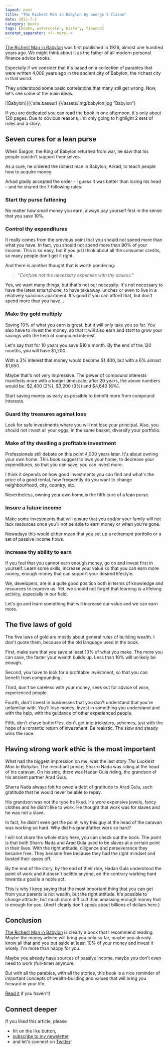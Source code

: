 ```yaml
---
layout: post
title: "The Richest Man in Babylon by George S Clason"
date: 2021-7-3
category: books
tags: [books, watercooler, history, finance]
excerpt_separator: <!--more-->
---
```

[The Richest Man in Babylon](https://www.amazon.com/gp/product/1939438632/ref=as_li_qf_asin_il_tl?ie=UTF8&tag=sandordargo-20&creative=9325&linkCode=as2&creativeASIN=1939438632&linkId=f075962475cbe35d1a89d6e11310dd09) was first published in 1926, almost one hundred years ago. We might think about it as the father of all modern personal finance advice books.
<!--more-->

Especially if we consider that it's based on a collection of parables that were written 4,000 years ago in the ancient city of Babylon, the richest city in that world.

They understood some basic correlations that many still get wrong. Now, let's see some of the main ideas.

![Babylon]({{ site.baseurl }}/assets/img/babylon.jpg "Babylon")

If you are dedicated you can read the book in one afternoon, it's only about 120 pages. Due to obvious reasons, I'm only going to highlight 2 sets of rules and a story.

## Seven cures for a lean purse

When Sargon, the King of Babylon returned from war, he saw that his people couldn't support themselves.

As a cure, he ordered the richest man in Babylon, Arkad, to teach people how to acquire money.

Arkad gladly accepted the order - I guess it was better than losing his head - and he shared the 7 following rules:

### Start thy purse fattening

No matter how small money you earn, always pay yourself first in the sense that you save 10%.

### Control thy expenditures

It really comes from the previous point that you should not spend more than what you have. In fact, you should not spend more than 90% of your income. This is so easy, but if you just think about all the consumer credits, so many people don't get it right.

And there is another thought that is worth pondering:

> *"Confuse not the necessary expenses with thy desires."*

Yes, we want many things, but that's not our necessity. It's not necessary to have the latest smartphone, to have takeaway lunches or even to live in a relatively spacious apartment. It's good if you can afford that, but don't spend more than you have...

### Make thy gold multiply

Saving 10% of what you earn is great, but it will only take you so far. You also have to invest the money, so that it will also earn and start to grow your savings with the help of compound interest.

Let's say that for 10 years you save $10 a month. By the end of the 120 months, you will have $1,200.

With a 3% interest that money would become $1,400, but with a 6% almost $1,650.

Maybe that's not very impressive. The power of compound interests manifests more with a longer timescale; after 20 years, the above numbers would be: $2,400 (2%), $3,200 (3%) and $4,640 (6%).

Start saving money as early as possible to benefit more from compound interests.

### Guard thy treasures against loss

Look for safe investments where you will not lose your principal. Also, you should not invest all your eggs, in the same basket, diversify your portfolio.

### Make of thy dwelling a profitable investment

Professionals still debate on this point 4,000 years later. It's about owning your own home. This book suggest to own your home, to decrease your expenditures, so that you can save, you can invest more.

I think it depends on how good investments you can find and what's the price of a good rental, how frequently do you want to change neighbourhood, city, country, etc.

Nevertheless, owning your own home is the fifth cure of a lean purse.

### Insure a future income

Make some investments that will ensure that you and/or your family will not lack resources once you'll not be able to earn money or when you're gone.

Nowadays this would either mean that you set up a retirement portfolio or a set of passive income flows.

### Increase thy ability to earn

If you feel that you cannot earn enough money, go on and invest first in yourself. Learn some skills, increase your value so that you can earn more money, enough money that can support your desired lifestyle.

We, developers, are in a quite good position both in terms of knowledge and resources to improve us. Yet, we should not forget that learning is a lifelong activity, especially in our field. 

Let's go and learn something that will increase our value and we can earn more.

## The five laws of gold

The five laws of gold are mostly about general rules of building wealth. I don't quote them, because of the old language used in the book.

First, make sure that you save at least 10% of what you make. The more you can save, the faster your wealth builds up. Less than 10% will unlikely be enough.

Second, you have to look for a profitable investment, so that you can benefit from compounding.

Third, don't be careless with your money, seek out for advice of wise, experienced people.

Fourth, don't invest in businesses that you don't understand that you're unfamiliar with. You'll lose money. Invest in something you understand and with the help, with the guidance of other experienced people.

Fifth, don't chase butterflies, don't get into tricksters, schemes, just with the hope of a romantic return of investment. Be realistic. The slow and steady wins the race.

## Having strong work ethic is the most important

What had the biggest impression on me, was the last story *The Luckiest Man In Babylon*. The merchant prince, Sharru Nada was riding at the head of his caravan. On his side, there was Hadan Gula riding, the grandson of his ancient partner Arad Gula.

Sharra Nada always felt he owed a debt of gratitude to Arad Gula, such gratitude that he would never be able to repay.

His grandson was not the type he liked. He wore expensive jewels, fancy clothes and he didn't like to work. He thought that work was for slaves and he was not a slave.

In fact, he didn't even get the point, why this guy at the head of the caravan was working so hard. Why did his grandfather work so hard?

I will not share the whole story here, you can check out the book. The point is that both Sharru Nada and Arad Gula used to be slaves at a certain point in their lives. With the right attitude, diligence and perseverance they became free. They became free because they had the right mindset and busted their asses off.

By the end of the story, by the end of their ride, Hadan Gula understood the point of work and it doesn't belittle anyone, on the contrary working hard towards a goal is a noble act.

This is why I keep saying that the most important thing that you can get from your parents is not wealth, but the right attitude. It's possible to change attitude, but much more difficult than amassing enough money that is enough for you. (And I clearly don't speak about billions of dollars here.)

## Conclusion

[The Richest Man in Babylon](https://www.amazon.com/gp/product/1939438632/ref=as_li_qf_asin_il_tl?ie=UTF8&tag=sandordargo-20&creative=9325&linkCode=as2&creativeASIN=1939438632&linkId=f075962475cbe35d1a89d6e11310dd09) is clearly a book that I recommend reading. Maybe the money advice will bring you only so far, maybe you already know all that and you put aside at least 10% of your money and invest it wisely. I'm more than happy for you.

Maybe you already have sources of passive income, maybe you don't even need to work (full-time) anymore.

But with all the parables, with all the stories, this book is a nice reminder of important concepts of wealth-building and values that will bring you forward in your life.

[Read it](https://www.amazon.com/gp/product/1939438632/ref=as_li_qf_asin_il_tl?ie=UTF8&tag=sandordargo-20&creative=9325&linkCode=as2&creativeASIN=1939438632&linkId=f075962475cbe35d1a89d6e11310dd09) if you haven't!

## Connect deeper

If you liked this article, please 
- hit on the like button,  
- [subscribe to my newsletter](http://eepurl.com/gvcv1j) 
- and let's connect on [Twitter](https://twitter.com/SandorDargo)!